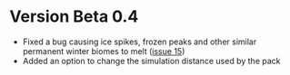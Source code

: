 # Version Beta 0.4
- Fixed a bug causing ice spikes, frozen peaks and other similar permanent winter biomes to melt ([issue 15](https://github.com/slicedlime/seasons/issues/15))
- Added an option to change the simulation distance used by the pack

